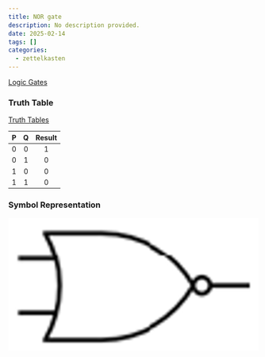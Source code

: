```yaml
---
title: NOR gate
description: No description provided.
date: 2025-02-14
tags: []
categories:
  - zettelkasten
---
```


[Logic Gates](Logic%20Gates.md)

### Truth Table

[Truth Tables](Truth%20Tables.md)

| P | Q | Result |
| :-: | :-: | :-: |
|0|0|1|
|0|1|0|
|1|0|0|
|1|1|0|

### Symbol Representation

![ 400x200](attachments/NOR_GATE.png)

